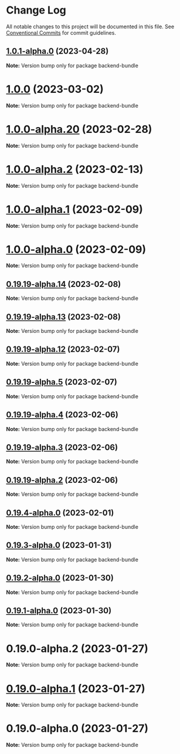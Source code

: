 # Change Log

All notable changes to this project will be documented in this file.
See [Conventional Commits](https://conventionalcommits.org) for commit guidelines.

## [1.0.1-alpha.0](https://github.com/TryQuiet/quiet/compare/backend-bundle@1.0.0...backend-bundle@1.0.1-alpha.0) (2023-04-28)

**Note:** Version bump only for package backend-bundle





# [1.0.0](https://github.com/TryQuiet/quiet/compare/backend-bundle@1.0.0-alpha.20...backend-bundle@1.0.0) (2023-03-02)

**Note:** Version bump only for package backend-bundle





# [1.0.0-alpha.20](/compare/backend-bundle@1.0.0-alpha.2...backend-bundle@1.0.0-alpha.20) (2023-02-28)

**Note:** Version bump only for package backend-bundle





# [1.0.0-alpha.2](https://github.com/TryQuiet/quiet/compare/backend-bundle@1.0.0-alpha.1...backend-bundle@1.0.0-alpha.2) (2023-02-13)

**Note:** Version bump only for package backend-bundle





# [1.0.0-alpha.1](https://github.com/TryQuiet/quiet/compare/backend-bundle@1.0.0-alpha.0...backend-bundle@1.0.0-alpha.1) (2023-02-09)

**Note:** Version bump only for package backend-bundle





# [1.0.0-alpha.0](https://github.com/TryQuiet/quiet/compare/backend-bundle@0.19.19-alpha.14...backend-bundle@1.0.0-alpha.0) (2023-02-09)

**Note:** Version bump only for package backend-bundle





## [0.19.19-alpha.14](https://github.com/TryQuiet/quiet/compare/backend-bundle@0.19.19-alpha.13...backend-bundle@0.19.19-alpha.14) (2023-02-08)

**Note:** Version bump only for package backend-bundle





## [0.19.19-alpha.13](https://github.com/TryQuiet/quiet/compare/backend-bundle@0.19.19-alpha.12...backend-bundle@0.19.19-alpha.13) (2023-02-08)

**Note:** Version bump only for package backend-bundle





## [0.19.19-alpha.12](https://github.com/TryQuiet/quiet/compare/backend-bundle@0.19.19-alpha.5...backend-bundle@0.19.19-alpha.12) (2023-02-07)

**Note:** Version bump only for package backend-bundle





## [0.19.19-alpha.5](https://github.com/TryQuiet/quiet/compare/backend-bundle@0.19.19-alpha.4...backend-bundle@0.19.19-alpha.5) (2023-02-07)

**Note:** Version bump only for package backend-bundle





## [0.19.19-alpha.4](https://github.com/TryQuiet/quiet/compare/backend-bundle@0.19.19-alpha.3...backend-bundle@0.19.19-alpha.4) (2023-02-06)

**Note:** Version bump only for package backend-bundle





## [0.19.19-alpha.3](https://github.com/TryQuiet/quiet/compare/backend-bundle@0.19.19-alpha.2...backend-bundle@0.19.19-alpha.3) (2023-02-06)

**Note:** Version bump only for package backend-bundle





## [0.19.19-alpha.2](https://github.com/TryQuiet/quiet/compare/backend-bundle@0.19.4-alpha.0...backend-bundle@0.19.19-alpha.2) (2023-02-06)

**Note:** Version bump only for package backend-bundle





## [0.19.4-alpha.0](https://github.com/TryQuiet/quiet/compare/backend-bundle@0.19.3-alpha.0...backend-bundle@0.19.4-alpha.0) (2023-02-01)

**Note:** Version bump only for package backend-bundle





## [0.19.3-alpha.0](https://github.com/TryQuiet/quiet/compare/backend-bundle@0.19.0-alpha.2...backend-bundle@0.19.3-alpha.0) (2023-01-31)

**Note:** Version bump only for package backend-bundle





## [0.19.2-alpha.0](https://github.com/TryQuiet/quiet/compare/backend-bundle@0.19.0-alpha.2...backend-bundle@0.19.2-alpha.0) (2023-01-30)

**Note:** Version bump only for package backend-bundle





## [0.19.1-alpha.0](https://github.com/TryQuiet/quiet/compare/backend-bundle@0.19.0-alpha.2...backend-bundle@0.19.1-alpha.0) (2023-01-30)

**Note:** Version bump only for package backend-bundle





# 0.19.0-alpha.2 (2023-01-27)

**Note:** Version bump only for package backend-bundle





# [0.19.0-alpha.1](https://github.com/ZbayApp/monorepo/compare/backend-bundle@0.19.0-alpha.0...backend-bundle@0.19.0-alpha.1) (2023-01-27)

**Note:** Version bump only for package backend-bundle





# 0.19.0-alpha.0 (2023-01-27)

**Note:** Version bump only for package backend-bundle
